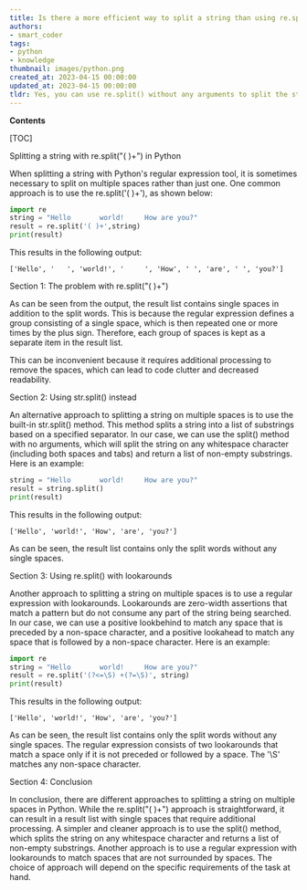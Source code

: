 ```yaml
---
title: Is there a more efficient way to split a string than using re.split("( )+") which leads to a result list with spaces?
authors:
- smart_coder
tags:
- python
- knowledge
thumbnail: images/python.png
created_at: 2023-04-15 00:00:00
updated_at: 2023-04-15 00:00:00
tldr: Yes, you can use re.split() without any arguments to split the string by whitespace and remove multiple whitespaces at once.
---
```


**Contents**

[TOC]

Splitting a string with re.split("( )+") in Python

When splitting a string with Python's regular expression tool, it is sometimes necessary to split on multiple spaces rather than just one. One common approach is to use the re.split('( )+'), as shown below:

```python
import re
string = "Hello       world!     How are you?"
result = re.split('( )+',string)
print(result)
```

This results in the following output:

```
['Hello', '   ', 'world!', '     ', 'How', ' ', 'are', ' ', 'you?']
```


Section 1: The problem with re.split("( )+")

As can be seen from the output, the result list contains single spaces in addition to the split words. This is because the regular expression defines a group consisting of a single space, which is then repeated one or more times by the plus sign. Therefore, each group of spaces is kept as a separate item in the result list.

This can be inconvenient because it requires additional processing to remove the spaces, which can lead to code clutter and decreased readability.


Section 2: Using str.split() instead

An alternative approach to splitting a string on multiple spaces is to use the built-in str.split() method. This method splits a string into a list of substrings based on a specified separator. In our case, we can use the split() method with no arguments, which will split the string on any whitespace character (including both spaces and tabs) and return a list of non-empty substrings. Here is an example:

```python
string = "Hello       world!     How are you?"
result = string.split()
print(result)
```

This results in the following output:

```
['Hello', 'world!', 'How', 'are', 'you?']
```

As can be seen, the result list contains only the split words without any single spaces.


Section 3: Using re.split() with lookarounds

Another approach to splitting a string on multiple spaces is to use a regular expression with lookarounds. Lookarounds are zero-width assertions that match a pattern but do not consume any part of the string being searched. In our case, we can use a positive lookbehind to match any space that is preceded by a non-space character, and a positive lookahead to match any space that is followed by a non-space character. Here is an example:

```python
import re
string = "Hello       world!     How are you?"
result = re.split('(?<=\S) +(?=\S)', string)
print(result)
```

This results in the following output:

```
['Hello', 'world!', 'How', 'are', 'you?']
```

As can be seen, the result list contains only the split words without any single spaces. The regular expression consists of two lookarounds that match a space only if it is not preceded or followed by a space. The '\S' matches any non-space character.


Section 4: Conclusion

In conclusion, there are different approaches to splitting a string on multiple spaces in Python. While the re.split("( )+") approach is straightforward, it can result in a result list with single spaces that require additional processing. A simpler and cleaner approach is to use the split() method, which splits the string on any whitespace character and returns a list of non-empty substrings. Another approach is to use a regular expression with lookarounds to match spaces that are not surrounded by spaces. The choice of approach will depend on the specific requirements of the task at hand.
